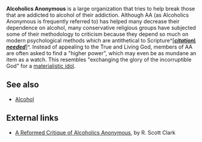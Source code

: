 **Alcoholics Anonymous** is a large organization that tries to help
break those that are addicted to alcohol of their addiction.
Although AA (as Alcoholics Anonymous is frequently referred to) has
helped many decrease their dependence on alcohol, many conservative
religious groups have subjected some of their methodology to
criticism because they depend so much on modern psychological
methods which are antithetical to
Scripture^[***[citation\ needed](http://www.theopedia.com/Theopedia:Writing_guide#Reference_your_work\ "Theopedia:Writing\ guide")***]^.
Instead of appealing to the True and Living God, members of AA are
often asked to find a "higher power", which may even be as mundane
an item as a watch. This resembles "exchanging the glory of the
incorruptible God" for a
[materialistic idol](Idolatry "Idolatry").


## See also

-   [Alcohol](Alcohol "Alcohol")

## External links

-   [A Reformed Critique of Alcoholics Anonymous](http://public.csusm.edu/public/guests/rsclark/AA.html),
    by R. Scott Clark



